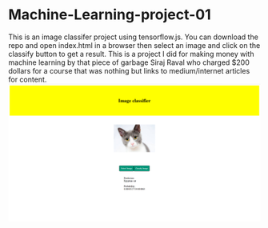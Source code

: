 <h1>Machine-Learning-project-01</h1>
This is an image classifer project using tensorflow.js. You can download the repo and open index.html in a browser then select an image and click on the classify button to get a result. This is a project I did for making money with machine learning by that piece of garbage Siraj Raval who charged $200 dollars for a course that was nothing but links to medium/internet articles for content.
<br\>
<br\>
<img src="classifier.png">
